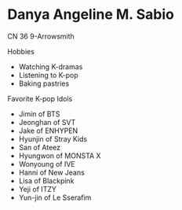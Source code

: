 # Danya Angeline M. Sabio
 CN 36 9-Arrowsmith

Hobbies
- Watching K-dramas
- Listening to K-pop
- Baking pastries

 Favorite K-pop Idols
 - Jimin of BTS
 - Jeonghan of SVT
 - Jake of ENHYPEN
 - Hyunjin of Stray Kids
 - San of Ateez
 - Hyungwon of MONSTA X
 - Wonyoung of IVE
 - Hanni of New Jeans
 - Lisa of Blackpink
 - Yeji of ITZY
 - Yun-jin of Le Sserafim
